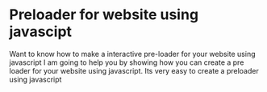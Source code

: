 # Preloader for website using javascipt
Want to know how to make a interactive pre-loader for your website using javascript
I am going to help you by showing how you can create a pre loader for your website using javascript. Its very easy to create a preloader using javascript
